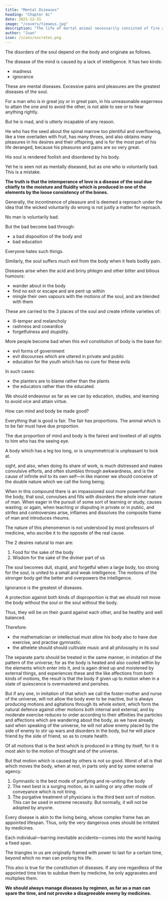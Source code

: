 ```yaml
---
title: "Mental Diseases"
heading: "Chapter 6c"
date: 2021-12-31
image: "/covers/timaeus.jpg"
description: "The life of mortal animal necessarily consisted of fire and breath. This allowed it to waste away by dissolution and depletion"
author: "Juan"
icon: /icons/socrates.png
---
```



The disorders of the soul depend on the body and originate as follows. 

The disease of the mind is caused by a lack of intelligence. It has two kinds:
- madness
- ignorance

These are mental diseases. Excessive pains and pleasures are the greatest diseases of the soul. 

For a man who is in great joy or in great pain, in his unreasonable eagerness to attain the one and to avoid the other, is not able to see or to hear anything rightly.

But he is mad, and is utterly incapable of any reason. 

He who has the seed about the spinal marrow too plentiful and overflowing, like a tree overladen with fruit, has many throes, and also obtains many pleasures in his desires and their offspring, and is for the most part of his life deranged, because his pleasures and pains are so very great. 

His soul is rendered foolish and disordered by his body. 

Yet he is seen not as mentally diseased, but as one who is voluntarily bad. This is a mistake. 

**The truth is that the intemperance of love is a disease of the soul due chiefly to the moisture and fluidity which is produced in one of the elements by the loose consistency of the bones.** 

Generally, the incontinence of pleasure and is deemed a reproach under the idea that the wicked voluntarily do wrong is not justly a matter for reproach. 

No man is voluntarily bad. 

But the bad become bad through:
- a bad disposition of the body and
- bad education

Everyone hates such things<!--  which are hateful to every man and happen to him against his will -->. 

Similarly, the soul suffers much evil from the body when it feels bodily pain. 

Diseases arise when the acid and briny phlegm and other bitter and bilious humours:
- wander about in the body
- find no exit or escape and are pent up within
- mingle their own vapours with the motions of the soul, and are blended with them

These are carried to the 3 places of the soul and create infinite varieties of:
- ill-temper and melancholy
- rashness and cowardice
- forgetfulness and stupidity. 


More people become bad <!-- from two causes which are entirely beyond our control. --> when this evil constitution of body is the base for:
- evil forms of government
- evil discourses which are uttered in private and public
- education for the youth which has no cure for these evils 

In such cases:
- the planters are to blame rather than the plants
- the educators rather than the educated. 

We should endeavour as far as we can by education, studies, and learning to avoid vice and attain virtue<!-- ; this, however, is part of another subject -->.


How can mind and body be made good?
<!-- There is a corresponding enquiry concerning the mode of treatment by which the mind and the body are to be preserved, about which it is meet and right that I should say a word in turn; for it is more our duty to speak of the good than of the evil.  -->

Everything that is good is fair. The fair has <!-- is not without --> proportions. The animal which is to be fair must have due proportion. 

<!-- Now we perceive lesser symmetries or proportions and reason about them, but of the highest and greatest we take no heed; for there is no proportion or disproportion more productive of health and disease, and virtue and vice, than that between soul and body. 

This however we do not perceive, nor do we reflect that when a weak or small frame is the vehicle of a great and mighty soul, or conversely, when a little soul is encased in a large body, then the whole animal is not fair, for it lacks the most important of all symmetries.  -->

The due proportion of mind and body is the fairest and loveliest of all sights to him who has the seeing eye. 

A body which has a leg too long, or is unsymmetrical is unpleasant to look at. 


 sight, and also, when doing its share of work, is much distressed and makes convulsive efforts, and often stumbles through awkwardness, and is the cause of infinite evil to its own self—in like manner we should conceive of the double nature which we call the living being; 

When in this compound there is an impassioned soul more powerful than the body, that soul, convulses and fills with disorders the whole inner nature of man. When eager in the pursuit of some sort of learning or study, causes wasting; or again, when teaching or disputing in private or in public, and strifes and controversies arise, inflames and dissolves the composite frame of man and introduces rheums. 

The nature of this phenomenon is not understood by most professors of medicine, who ascribe it to the opposite of the real cause. 

The 2 desires natural to man are:
1. Food for the sake of the body
2. Wisdom for the sake of the diviner part of us

The soul becomes dull, stupid, and forgetful when a large body, too strong for the soul, is united to a small and weak intelligence. The motions of the stronger body get the better and overpowers the intelligence.

Ignorance is the greatest of diseases. 

A protection against both kinds of disproportion is that we should not move the body without the soul or the soul without the body. 

Thus, they will be on their guard against each other, and be healthy and well balanced.

Therefore:
- the mathematician or intellectual <!-- any one else whose thoughts are much absorbed in some intellectual pursuit, --> must allow his body also to have due exercise, and practise gymnastic.
- the athelete <!-- He who is careful to fashion the body, --> should <!-- impart to the soul its proper motions, and --> should cultivate music and all philosophy in its soul
<!-- , if he would deserve to be called truly fair and truly good. -->

The separate parts should be treated in the same manner, in imitation of the pattern of the universe; for as the body is heated and also cooled within by the elements which enter into it, and is again dried up and moistened by external things, and experiences these and the like affections from both kinds of motions, the result is that the body if given up to motion when in a state of quiescence is overmastered and perishes.

But if any one, in imitation of that which we call the foster-mother and nurse of the universe, will not allow the body ever to be inactive, but is always producing motions and agitations through its whole extent, which form the natural defence against other motions both internal and external, and by moderate exercise reduces to order according to their affinities the particles and affections which are wandering about the body, as we have already said when speaking of the universe, he will not allow enemy placed by the side of enemy to stir up wars and disorders in the body, but he will place friend by the side of friend, so as to create health. 

Of all motions that is the best which is produced in a thing by itself, for it is most akin to the motion of thought and of the universe. 

But that motion which is caused by others is not so good. Worst of all is that which moves the body, when at rest, in parts only and by some external agency. 

1. Gymnastic is the best mode of purifying and re-uniting the body
2. The next best is a surging motion, as in sailing or any other mode of conveyance which is not tiring. 
3. The purgative treatment of physicians is the third best sort of motion. This can be used in extreme necessity. But normally, it will not be adopted by anyone. 


Every disease is akin to the living being, whose complex frame has an appointed lifespan. Thus, only the very dangerous ones should be irritated by medicines.

Each individual—barring inevitable accidents—comes into the world having a fixed span. 

The triangles in us are originally framed with power to last for a certain time, beyond which no man can prolong his life.

This also is true for the constitution of diseases. If any one regardless of the appointed time tries to subdue them by medicine, he only aggravates and multiplies them. 

**We should always manage diseases by regimen, as far as a man can spare the time, and not provoke a disagreeable enemy by medicines.**

<!-- Enough of the composite animal, and of the body which is a part of him, and of the manner in which a man may train and be trained by himself so as to live most according to reason= and we must above and before all provide that the element which is to train him shall be the fairest and best adapted to that purpose. 

A minute discussion of this subject would be a serious task; but if, as before, I am to give only an outline, the subject may not unfitly be summed up as follows. -->


